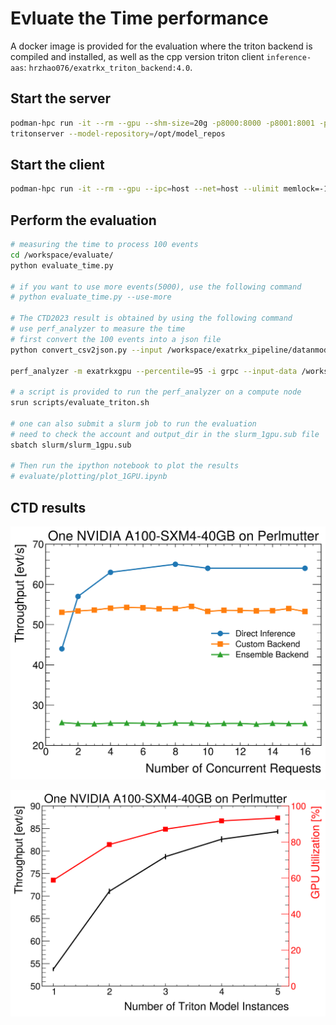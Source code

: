 # Evluate the Time performance 

A docker image is provided for the evaluation where the triton backend is compiled and installed, 
as well as the cpp version triton client `inference-aas`: `hrzhao076/exatrkx_triton_backend:4.0`.


## Start the server
```bash 
podman-hpc run -it --rm --gpu --shm-size=20g -p8000:8000 -p8001:8001 -p8002:8002 -v ${PWD}:/workspace hrzhao076/exatrkx_triton_backend:4.0
tritonserver --model-repository=/opt/model_repos
```

## Start the client

```bash 
podman-hpc run -it --rm --gpu --ipc=host --net=host --ulimit memlock=-1 --ulimit stack=67108864 -v ${PWD}:/workspace/ hrzhao076/exatrkx_triton_backend:4.0
```

## Perform the evaluation 

```bash
# measuring the time to process 100 events 
cd /workspace/evaluate/
python evaluate_time.py

# if you want to use more events(5000), use the following command
# python evaluate_time.py --use-more 

# The CTD2023 result is obtained by using the following command 
# use perf_analyzer to measure the time
# first convert the 100 events into a json file 
python convert_csv2json.py --input /workspace/exatrkx_pipeline/datanmodels/lrt/inputs 

perf_analyzer -m exatrkxgpu --percentile=95 -i grpc --input-data /workspace/exatrkx_pipeline/datanmodels/lrt/inputs.json --measurement-interval 10000

# a script is provided to run the perf_analyzer on a compute node 
srun scripts/evaluate_triton.sh 

# one can also submit a slurm job to run the evaluation
# need to check the account and output_dir in the slurm_1gpu.sub file 
sbatch slurm/slurm_1gpu.sub 

# Then run the ipython notebook to plot the results
# evaluate/plotting/plot_1GPU.ipynb
```
## CTD results 
![throughput_vs_concurency](plotting/throughput_vs_concurrency_1inst_1gpu.png)

![avg_thgoughput_vs_instance](plotting/avg_throughput_vs_instances_1gpu.png)
